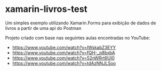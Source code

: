 # xamarin-livros-test
Um simples exemplo utilizando Xamarin.Forms para exibição de dados de livros a partir de uma api do Postman

Projeto criado com base nas seguintes aulas encontradas no YouTube:
- https://www.youtube.com/watch?v=lWskabZ3EYY
- https://www.youtube.com/watch?v=fQH-_p8bxbA
- https://www.youtube.com/watch?v=52nWRrt6UI0
- https://www.youtube.com/watch?v=tdAzNNJLSoo
